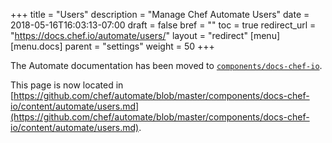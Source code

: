 +++
title = "Users"
description = "Manage Chef Automate Users"
date = 2018-05-16T16:03:13-07:00
draft = false
bref = ""
toc = true
redirect_url = "https://docs.chef.io/automate/users/"
layout = "redirect"
[menu]
  [menu.docs]
    parent = "settings"
    weight = 50
+++

The Automate documentation has been moved to [`components/docs-chef-io`](https://github.com/chef/automate/blob/master/components/docs-chef-io/).

This page is now located in [https://github.com/chef/automate/blob/master/components/docs-chef-io/content/automate/users.md](https://github.com/chef/automate/blob/master/components/docs-chef-io/content/automate/users.md).

